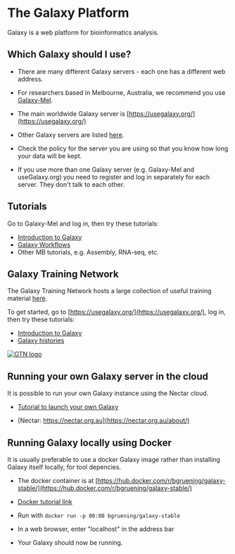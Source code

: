 # The Galaxy Platform  

<!-- ![Galaxy logo](media/galaxy_logo.png) -->


Galaxy is a web platform for bioinformatics analysis. 

## Which Galaxy should I use? 

- There are many different Galaxy servers - each one has a different web address.
    
- For researchers based in Melbourne, Australia, we recommend you use [Galaxy-Mel](https://galaxy-mel.genome.edu.au/galaxy/).

- The main worldwide Galaxy server is [https://usegalaxy.org/](https://usegalaxy.org/)

- Other Galaxy servers are listed [here](https://galaxyproject.org/public-galaxy-servers/).

- Check the policy for the server you are using so that you know how long your data will be kept. 

- If you use more than one Galaxy server (e.g. Galaxy-Mel and useGalaxy.org) you need to register and log in separately for each server. They don't talk to each other. 

## Tutorials

Go to Galaxy-Mel and log in, then try these tutorials:

* [Introduction to Galaxy](../tutorials/galaxy_101/galaxy_101.md) 
* [Galaxy Workflows](../tutorials/galaxy-worklows/galaxy-workflows) 
* Other MB tutorials, e.g. Assembly, RNA-seq, etc. 

## Galaxy Training Network

The Galaxy Training Network hosts a large collection of useful training material [here](http://galaxyproject.github.io/training-material/).

To get started, go to [https://usegalaxy.org/](https://usegalaxy.org/), log in, then try these tutorials: 

* [Introduction to Galaxy](http://galaxyproject.github.io/training-material/topics/introduction/tutorials/galaxy-intro-101/tutorial.html)
* [Galaxy histories](http://galaxyproject.github.io/training-material/topics/introduction/tutorials/galaxy-intro-history/tutorial.html)

[![GTN logo](media/GTN_logo.png)](https://galaxyproject.org/teach/gtn/)


## Running your own Galaxy server in the cloud

It is possible to run your own Galaxy instance using the Nectar cloud. 

- [Tutorial to launch your own Galaxy](../tutorials/gvl_launch/gvl_launch.md)

- [Nectar: https://nectar.org.au](https://nectar.org.au/about/)

## Running Galaxy locally using Docker

It is usually preferable to use a docker Galaxy image rather than installing Galaxy itself locally, for tool depencies. 

- The docker container is at [https://hub.docker.com/r/bgruening/galaxy-stable/](https://hub.docker.com/r/bgruening/galaxy-stable/)

- [Docker tutorial link](../tutorials/docker/docker.md)

- Run with `docker run -p 80:80 bgruening/galaxy-stable`
- In a web browser, enter "localhost" in the address bar
- Your Galaxy should now be running. 



















